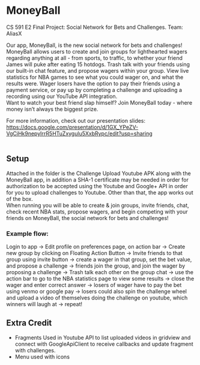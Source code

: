 # MoneyBall
CS 591 E2 Final Project: Social Network for Bets and Challenges. Team: AliasX


Our app, MoneyBall, is the new social network for bets and challenges! MoneyBall allows users to create and join groups for lighthearted wagers regarding anything at all - from sports, to traffic, to whether your friend James will puke after eating 15 hotdogs. Trash talk with your friends using our built-in chat feature, and propose wagers within your group. View live statistics for NBA games to see what you could wager on, and what the results were. Wager losers have the option to pay their friends using a payment service, or pay up by completing a challenge and uploading a recording using our YouTube API integration. <br>
Want to watch your best friend slap himself? Join MoneyBall today - where money isn’t always the biggest prize. <br>

For more information, check out our presentation slides: https://docs.google.com/presentation/d/1GX_YPeZV-VgCiHk9nepyIrrR5HTuZxygulu5XxbRypc/edit?usp=sharing <br> <br>

## Setup <br>
Attached in the folder is the Challenge Upload Youtube APK along with the MoneyBall app, in addition a SHA-1 certificate may be needed in order for authorization to be accepted using the Youtube and Google+ API in order for you to upload challenges to Youtube. Other than that, the app works out of the box. <br>
When running you will be able to create & join groups, invite friends, chat, check recent NBA stats, propose wagers, and begin competing with your friends on MoneyBall, the social network for bets and challenges! <br>
### Example flow: <br>
Login to app -> Edit profile on preferences page, on action bar -> Create new group by clicking on Floating Action Button -> Invite friends to that group using invite button -> create a wager in that group, set the bet value, and propose a challenge -> friends join the group, and join the wager by proposing a challenge -> Trash talk each other on the group chat -> use the action bar to go to the NBA statistics page to view some results -> close the wager and enter correct answer -> losers of wager have to pay the bet using venmo or google pay -> losers could also spin the challenge wheel and upload a video of themselves doing the challenge on youtube, which winners will laugh at -> repeat! <br>

## Extra Credit <br>
- Fragments Used in Youtube API to list uploaded videos in gridview and connect with GoogleApiClient to receive callbacks and update fragment with challenges. <br>
- Menu used with icons <br>

